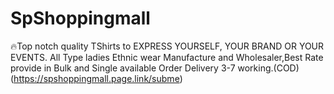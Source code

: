 # SpShoppingmall
🔥Top notch quality  TShirts to EXPRESS YOURSELF, YOUR BRAND OR YOUR EVENTS. All Type ladies Ethnic wear Manufacture and Wholesaler,Best Rate provide in Bulk and Single available Order Delivery 3-7 working.(COD)  (https://spshoppingmall.page.link/subme)
